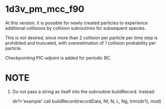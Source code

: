 # 1d3v_pm_mcc_f90
At this version, it is possible for newly created particles to experience additional collisions by collision subroutines for subsequent species.

This is not desired, since more than 2 collision per particle per time step is prohibited and truncated, with overestimation of 1 collision probability per particle.

Checkpointing PIC-adjoint is added for periodic BC.

# NOTE
1. Do not pass a string as itself into the subroutine buildRecord. Instead:

	dir1='example'
	call buildRecord(recordData, Nt, N, L, Ng, trim(dir1), mod)
